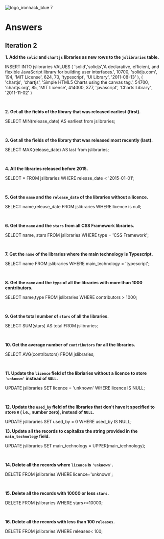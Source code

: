 ![logo_ironhack_blue 7](https://user-images.githubusercontent.com/23629340/40541063-a07a0a8a-601a-11e8-91b5-2f13e4e6b441.png)

# Answers

## Iteration 2

**1. Add the `solid` and `chartjs` libraries as new rows to the `jslibraries` table.**

<!-- Your Query Goes Here -->
INSERT INTO jslibraries VALUES 
  (
    'solid','solidjs','A declarative, efficient, and flexible JavaScript library for building user interfaces.',
 10700,
 'solidjs.com',
194,
    'MIT License',
  624,
     73,
    'typescript',
   'UI Library',
  '2011-08-13'
  ),
  (
  'chartjs',
 'chartjs',
    'Simple HTML5 Charts using the canvas tag.',
    54700,
  'chartjs.org',
     85,
   'MIT License',
     414000,
     377,
     'javascript',
  'Charts Library',
   '2011-11-02'
  )
  

<br>

**2. Get all the fields of the library that was released earliest (first).**

<!-- Your Query Goes Here -->
SELECT MIN(release_date) AS earliest from jslibraries;

<br>

**3. Get all the fields of the library that was released most recently (last).**

<!-- Your Query Goes Here -->
SELECT MAX(release_date) AS last from jslibraries;

<br>

**4. All the libraries released before 2015.**

<!-- Your Query Goes Here -->
SELECT * FROM jslibraries WHERE release_date < '2015-01-01';

<br>

**5. Get the `name` and the `release_date` of the libraries without a licence.**

<!-- Your Query Goes Here -->
SELECT name,release_date FROM jslibraries WHERE licence is null;

<br>

**6. Get the `name` and the `stars` from all CSS Framework libraries.**

<!-- Your Query Goes Here -->
SELECT name, stars FROM jslibraries WHERE type = 'CSS Framework';


<br>

**7. Get the `name` of the libraries where the main technology is Typescript.**

<!-- Your Query Goes Here -->
SELECT name FROM jslibraries WHERE main_technology = 'typescript';

<br>

**8. Get the `name` and the `type` of all the libraries with more than 1000 contributors.**

<!-- Your Query Goes Here -->
SELECT name,type FROM jslibraries WHERE contributors > 1000;

<br>

**9. Get the total number of `stars` of all the libraries.**

<!-- Your Query Goes Here -->
SELECT SUM(stars) AS total FROM jslibraries;


<br>

**10. Get the average number of `contributors` for all the libraries.**

<!-- Your Query Goes Here -->
SELECT AVG(contributors) FROM jslibraries;


<br>

**11. Update the `licence` field of the libriaries without a licence to store `'unknown'` instead of `NULL`.**

<!-- Your Query Goes Here -->
UPDATE jslibraries SET licence = 'unknown' WHERE licence IS NULL;

<br>

**12. Update the `used_by` field of the libraries that don't have it specified to store `0` ( i.e., number zero), instead of `NULL`.**

<!-- Your Query Goes Here -->
UPDATE jslibraries SET used_by = 0 WHERE used_by IS NULL;
<br>

**13. Update all the records to capitalize the string provided in the `main_technology` field.**

<!-- Your Query Goes Here -->
UPDATE jslibraries SET main_technology = UPPER(main_technology);

<br>

**14. Delete all the records where `licence` is `'unknown'`.**

<!-- Your Query Goes Here -->
DELETE FROM jslibraries WHERE licence='unknown';

<br>

**15. Delete all the records with 10000 or less `stars`.**

<!-- Your Query Goes Here -->
DELETE FROM jslibraries WHERE stars<=10000;

<br>

**16. Delete all the records with less than 100 `releases`.**

<!-- Your Query Goes Here -->
DELETE FROM jslibraries WHERE releases< 100;
<br>
